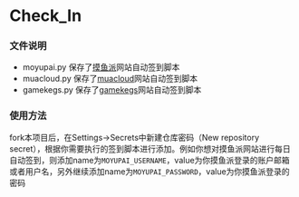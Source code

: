 # Check_In
### 文件说明

- moyupai.py 保存了[摸鱼派](https://pwl.icu/)网站自动签到脚本
- muacloud.py 保存了[muacloud](https://muacloud.cloud/)网站自动签到脚本
- gamekegs.py 保存了[gamekegs](https://gamekegs.com/)网站自动签到脚本

### 使用方法

fork本项目后，在Settings->Secrets中新建仓库密码（New repository secret），根据你需要执行的签到脚本进行添加。例如你想对摸鱼派网站进行每日自动签到，则添加name为`MOYUPAI_USERNAME`，value为你摸鱼派登录的账户邮箱或者用户名，另外继续添加name为`MOYUPAI_PASSWORD`，value为你摸鱼派登录的密码

